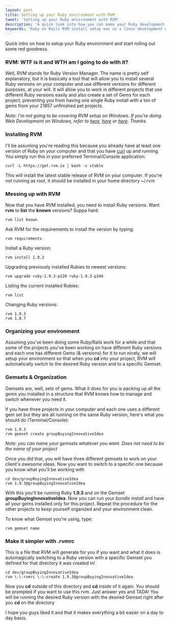 ```yaml
---
layout: post
title: Setting up your Ruby environment with RVM
tweet: 'Setting up your Ruby environment with RVM'
description: 'A quick look into how you can make your Ruby development process smoother with RVM and manage your projects better'
keywords: 'Ruby on Rails RVM install setup mac os x linux development environment organize rubies gemset'
---
```


Quick intro on how to setup your Ruby environment and start rolling out some red goodness.

### RVM: WTF is it and WTH am I going to do with it?

Well, RVM stands for Ruby Version Manager. The name is pretty self explanatory, but it is basically a tool that will allow you to install several Ruby versions on your computer and use different versions for different purposes, at your will. It will allow you to work in different projects that use different Ruby versions easily and also create a set of Gems for each project, preventing you from having one single Ruby install with a ton of gems from your 21857 unfinished pet projects.

*Note: I'm not going to be covering RVM setup on Windows. If you're doing Web Development on Windows, refer to <a href="http://gifsoup.com/webroot/animatedgifs/1057764_o.gif" target="_blank">here</a>, <a href="http://clipservideos.com/files/photos/13349992923642ae_l.gif" target="_blank">here</a> or <a href="http://www.threadbombing.com/data/media/54/000fs937.gif" target="_blank">here</a>. Thanks.*

### Installing RVM

I'll be assuming you're reading this because you already have at least one version of Ruby on your computer and that you have [curl](http://curl.haxx.se/) up and running. You simply run this in your preferred Terminal/Console application:

<pre><code class="bash">curl -L https://get.rvm.io | bash -s stable</code></pre>

This will install the latest stable release of RVM on your computer. If you're not running as root, it should be installed in your home directory ~/.rvm

### Messing up with RVM

Now that you have RVM installed, you need to install Ruby versions. Want **rvm** to **list** the **known** versions? Suppa hard:

<pre><code class="bash">rvm list known</code></pre>

Ask RVM for the requirements to install the version by typing:

<pre><code class="bash">rvm requirements</code></pre>

Install a Ruby version:

<pre><code class="bash">rvm install 1.9.3</code></pre>

Upgrading previously installed Rubies to newest versions:

<pre><code class="bash">rvm upgrade ruby-1.9.3-p120 ruby-1.9.3-p194</code></pre>

Listing the current installed Rubies:

<pre><code class="bash">rvm list</code></pre>

Changing Ruby versions:

<pre><code class="bash">rvm 1.9.3
rvm 1.8.7</code></pre>

### Organizing your environment

Assuming you've been doing some Ruby/Rails work for a while and that some of the projects you've been working on have different Ruby versions and each one has different Gems (& versions) for it to run nicely, we will setup your environment so that when you **cd** into your project, RVM will automatically switch to the desired Ruby version and to a specific Gemset.

### Gemsets & Organization

Gemsets are, well, sets of gems. What it does for you is packing up all the gems you installed in a structure that RVM knows how to manage and switch whenever you need it.

If you have three projects in your computer and each one uses a different gem set but they are all running on the same Ruby version, here's what you should do (Terminal/Console):

<pre><code class="bash">rvm 1.9.3
rvm gemset create groupBuyingInnovativeIdea</code></pre>

*Note: you can name your gemsets whatever you want. Does not need to be the name of your project*

Once you did that, you will have three different gemsets to work on your client's *awesome* ideas. Now you want to switch to a specific one because you know what you'll be working with

<pre><code class="bash">cd dev/groupBuyingInnovativeIdea
rvm 1.9.3@groupBuyingInnovativeIdea</code></pre>

With this you'll be running Ruby **1.9.3** and on the Gemset **groupBuyingInnovativeIdea**. Now you can run your *bundle install* and have all your gems installed only for this project. Repeat the procedure for the other projects to keep yourself organized and your environment clean.

To know what Gemset you're using, type:

<pre><code class="bash">rvm gemset name</code></pre>

### Make it simpler with .rvmrc

This is a file that RVM will generate for you if you want and what it does is automagically switching to a Ruby version with a specific Gemset you defined for that directory it was created in!

<pre><code class="bash">cd dev/groupBuyingInnovativeIdea
rvm \-\-rvmrc \-\-create 1.9.3@groupBuyingInnovativeIdea</code></pre>

Now you **cd** outside of this directory and **cd** inside of it again. You should be prompted if you want to use this rvm. Just answer yes and TADA! You will be running the desired Ruby version with the desired Gemset right after you **cd** on the directory

I hope you guys liked it and that it makes everything a bit easier on a day to day basis.
